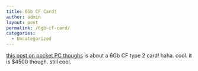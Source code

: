 ```yaml
---
title: 6Gb CF Card!
author: admin
layout: post
permalink: /6gb-cf-card/
categories:
  - Uncategorized
---
```

[this post on pocket PC thoughs][1] is about a 6Gb CF type 2 card! haha. cool. it is $4500 though. still cool.

 [1]: http://www.pocketpcthoughts.com/index.php?action=expand,17849&sid=6069c51b54a0df4f241b6490ac2cd4ad